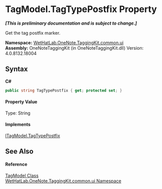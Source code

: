 # TagModel.TagTypePostfix Property 
 _**\[This is preliminary documentation and is subject to change.\]**_

Get the tag postfix marker.

**Namespace:**&nbsp;<a href="043a9407-ac38-b3ac-7348-a6090af495ad">WetHatLab.OneNote.TaggingKit.common.ui</a><br />**Assembly:**&nbsp;OneNoteTaggingKit (in OneNoteTaggingKit.dll) Version: 4.0.8132.18004

## Syntax

**C#**<br />
``` C#
public string TagTypePostfix { get; protected set; }
```


#### Property Value
Type: String

#### Implements
<a href="823afaf1-5ef5-7ad3-84da-5ab6bde0348c">ITagModel.TagTypePostfix</a><br />

## See Also


#### Reference
<a href="c74fe645-91b2-831c-6869-763addf746aa">TagModel Class</a><br /><a href="043a9407-ac38-b3ac-7348-a6090af495ad">WetHatLab.OneNote.TaggingKit.common.ui Namespace</a><br />